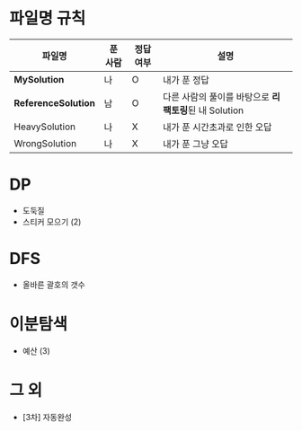 # 파일명 규칙

|파일명|푼 사람|정답여부|설명|
|--|------|---|--|
|**MySolution**|나|O|내가 푼 정답|
|**ReferenceSolution**|남|O|다른 사람의 풀이를 바탕으로 **리팩토링**된 내 Solution|
|HeavySolution|나|X|내가 푼 시간초과로 인한 오답|
|WrongSolution|나|X|내가 푼 그냥 오답|


# DP
* 도둑질
* 스티커 모으기 (2)

# DFS
* 올바른 괄호의 갯수

# 이분탐색
* 예산 (3)

# 그 외
* [3차] 자동완성
